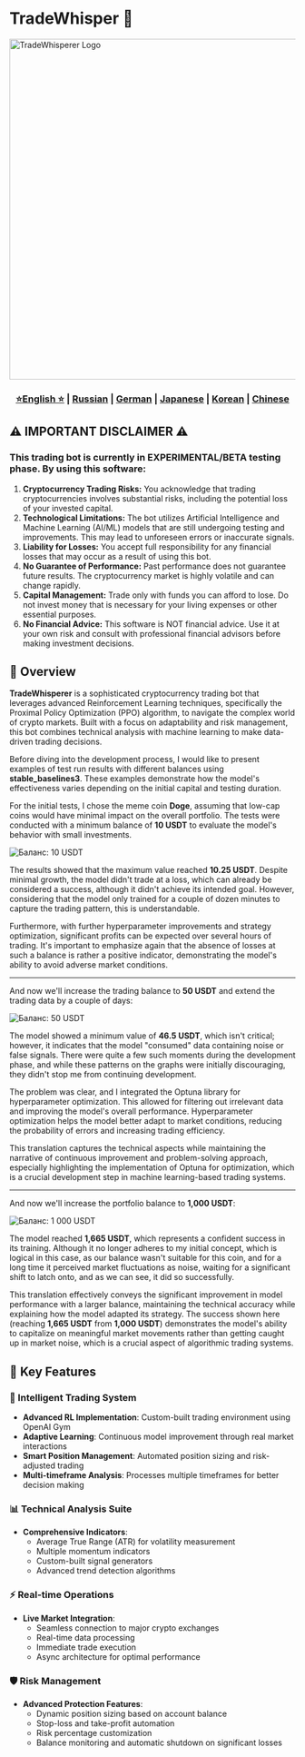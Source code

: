 # TradeWhisper 🚀

<img src="https://github.com/Solrikk/TradeWhisper/blob/main/assets/6c7b8280-6fdd-11e9-886e-8978ffd3ee82.jpg" width="600" alt="TradeWhisperer Logo">

<div align="center">
  <h3>
    <a href="https://github.com/Solrikk/TradeWhisper/blob/main/README.md">⭐English ⭐</a> |
    <a href="https://github.com/Solrikk/TradeWhisper/blob/main/docs/readme/README_RU.md">Russian</a> |
    <a href="https://github.com/Solrikk/TradeWhisper/blob/main/docs/readme/README_GE.md">German</a> |
    <a href="https://github.com/Solrikk/TradeWhisper/blob/main/docs/readme//README_JP.md">Japanese</a> |
    <a href="https://github.com/Solrikk/TradeWhisper/blob/main/docs/readme/README_KR.md">Korean</a> |
    <a href="https://github.com/Solrikk/TradeWhisper/blob/main/docs/readme/README_CN.md">Chinese</a>
  </h3>
</div>

## ⚠️ IMPORTANT DISCLAIMER ⚠️
### This trading bot is currently in EXPERIMENTAL/BETA testing phase. By using this software:
1. **Cryptocurrency Trading Risks:** You acknowledge that trading cryptocurrencies involves substantial risks, including the potential loss of your invested capital.
2. **Technological Limitations:** The bot utilizes Artificial Intelligence and Machine Learning (AI/ML) models that are still undergoing testing and improvements. This may lead to unforeseen errors or inaccurate signals.
3. **Liability for Losses:** You accept full responsibility for any financial losses that may occur as a result of using this bot.
4. **No Guarantee of Performance:** Past performance does not guarantee future results. The cryptocurrency market is highly volatile and can change rapidly.
5. **Capital Management:** Trade only with funds you can afford to lose. Do not invest money that is necessary for your living expenses or other essential purposes.
6. **No Financial Advice:** This software is NOT financial advice. Use it at your own risk and consult with professional financial advisors before making investment decisions.

## 🌟 Overview

**TradeWhisperer** is a sophisticated cryptocurrency trading bot that leverages advanced Reinforcement Learning techniques, specifically the Proximal Policy Optimization (PPO) algorithm, to navigate the complex world of crypto markets. Built with a focus on adaptability and risk management, this bot combines technical analysis with machine learning to make data-driven trading decisions.

Before diving into the development process, I would like to present examples of test run results with different balances using **stable_baselines3**. These examples demonstrate how the model's effectiveness varies depending on the initial capital and testing duration.

For the initial tests, I chose the meme coin **Doge**, assuming that low-cap coins would have minimal impact on the overall portfolio. The tests were conducted with a minimum balance of **10 USDT** to evaluate the model's behavior with small investments.

![Баланс: 10 USDT](https://s3.timeweb.cloud/68597a50-pictrace/photo_2024-11-12_03-23-43.jpg)

The results showed that the maximum value reached **10.25 USDT**. Despite minimal growth, the model didn't trade at a loss, which can already be considered a success, although it didn't achieve its intended goal. However, considering that the model only trained for a couple of dozen minutes to capture the trading pattern, this is understandable.

Furthermore, with further hyperparameter improvements and strategy optimization, significant profits can be expected over several hours of trading. It's important to emphasize again that the absence of losses at such a balance is rather a positive indicator, demonstrating the model's ability to avoid adverse market conditions.

---

And now we'll increase the trading balance to **50 USDT** and extend the trading data by a couple of days:

![Баланс: 50 USDT](https://s3.timeweb.cloud/68597a50-pictrace/photo_2024-11-12_20-45-26.jpg)

The model showed a minimum value of **46.5 USDT**, which isn't critical; however, it indicates that the model "consumed" data containing noise or false signals. There were quite a few such moments during the development phase, and while these patterns on the graphs were initially discouraging, they didn't stop me from continuing development.

The problem was clear, and I integrated the Optuna library for hyperparameter optimization. This allowed for filtering out irrelevant data and improving the model's overall performance. Hyperparameter optimization helps the model better adapt to market conditions, reducing the probability of errors and increasing trading efficiency.

This translation captures the technical aspects while maintaining the narrative of continuous improvement and problem-solving approach, especially highlighting the implementation of Optuna for optimization, which is a crucial development step in machine learning-based trading systems.

---

And now we'll increase the portfolio balance to **1,000 USDT**:

![Баланс: 1 000 USDT](https://s3.timeweb.cloud/68597a50-pictrace/photo_2024-11-12_22-35-09.jpg)

The model reached **1,665 USDT**, which represents a confident success in its training. Although it no longer adheres to my initial concept, which is logical in this case, as our balance wasn't suitable for this coin, and for a long time it perceived market fluctuations as noise, waiting for a significant shift to latch onto, and as we can see, it did so successfully.

This translation effectively conveys the significant improvement in model performance with a larger balance, maintaining the technical accuracy while explaining how the model adapted its strategy. The success shown here (reaching **1,665 USDT** from **1,000 USDT**) demonstrates the model's ability to capitalize on meaningful market movements rather than getting caught up in market noise, which is a crucial aspect of algorithmic trading systems.

## 🚀 Key Features
### 🤖 Intelligent Trading System
- **Advanced RL Implementation**: Custom-built trading environment using OpenAI Gym
- **Adaptive Learning**: Continuous model improvement through real market interactions
- **Smart Position Management**: Automated position sizing and risk-adjusted trading
- **Multi-timeframe Analysis**: Processes multiple timeframes for better decision making

### 📊 Technical Analysis Suite
- **Comprehensive Indicators**:
  - Average True Range (ATR) for volatility measurement
  - Multiple momentum indicators
  - Custom-built signal generators
  - Advanced trend detection algorithms
### ⚡ Real-time Operations
- **Live Market Integration**:
  - Seamless connection to major crypto exchanges
  - Real-time data processing
  - Immediate trade execution
  - Async architecture for optimal performance
### 🛡️ Risk Management
- **Advanced Protection Features**:
  - Dynamic position sizing based on account balance
  - Stop-loss and take-profit automation
  - Risk percentage customization
  - Balance monitoring and automatic shutdown on significant losses


